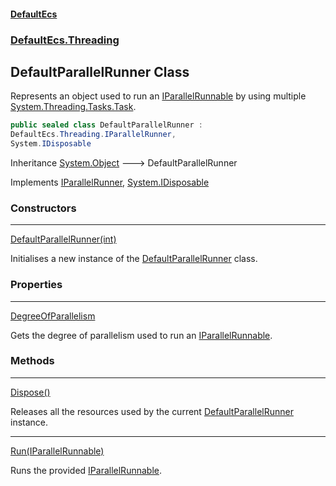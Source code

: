 #### [DefaultEcs](index.md 'index')
### [DefaultEcs.Threading](index.md#DefaultEcs_Threading 'DefaultEcs.Threading')
## DefaultParallelRunner Class
Represents an object used to run an [IParallelRunnable](IParallelRunnable.md 'DefaultEcs.Threading.IParallelRunnable') by using multiple [System.Threading.Tasks.Task](https://docs.microsoft.com/en-us/dotnet/api/System.Threading.Tasks.Task 'System.Threading.Tasks.Task').  
```csharp
public sealed class DefaultParallelRunner :
DefaultEcs.Threading.IParallelRunner,
System.IDisposable
```

Inheritance [System.Object](https://docs.microsoft.com/en-us/dotnet/api/System.Object 'System.Object') &#129106; DefaultParallelRunner  

Implements [IParallelRunner](IParallelRunner.md 'DefaultEcs.Threading.IParallelRunner'), [System.IDisposable](https://docs.microsoft.com/en-us/dotnet/api/System.IDisposable 'System.IDisposable')  
### Constructors

***
[DefaultParallelRunner(int)](DefaultParallelRunner_DefaultParallelRunner(int).md 'DefaultEcs.Threading.DefaultParallelRunner.DefaultParallelRunner(int)')

Initialises a new instance of the [DefaultParallelRunner](DefaultParallelRunner.md 'DefaultEcs.Threading.DefaultParallelRunner') class.  
### Properties

***
[DegreeOfParallelism](DefaultParallelRunner_DegreeOfParallelism.md 'DefaultEcs.Threading.DefaultParallelRunner.DegreeOfParallelism')

Gets the degree of parallelism used to run an [IParallelRunnable](IParallelRunnable.md 'DefaultEcs.Threading.IParallelRunnable').  
### Methods

***
[Dispose()](DefaultParallelRunner_Dispose().md 'DefaultEcs.Threading.DefaultParallelRunner.Dispose()')

Releases all the resources used by the current [DefaultParallelRunner](DefaultParallelRunner.md 'DefaultEcs.Threading.DefaultParallelRunner') instance.  

***
[Run(IParallelRunnable)](DefaultParallelRunner_Run(IParallelRunnable).md 'DefaultEcs.Threading.DefaultParallelRunner.Run(DefaultEcs.Threading.IParallelRunnable)')

Runs the provided [IParallelRunnable](IParallelRunnable.md 'DefaultEcs.Threading.IParallelRunnable').  
